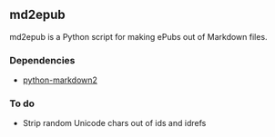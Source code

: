 ## md2epub

md2epub is a Python script for making ePubs out of Markdown files.

### Dependencies

* [python-markdown2](http://code.google.com/p/python-markdown2/)

### To do

* Strip random Unicode chars out of ids and idrefs
